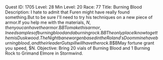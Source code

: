 Quest ID: 1705
Level: 28
Min Level: 20
Race: 77
Title: Burning Blood
Description: I hate to admit that Furen might have really found something.But to be sure I'll need to try his techniques on a new piece of armor.If you help me with the materials, $N, then you can have the armor.$B$BTo make this armor, I need samples of burning blood and a burning rock.$B$BThe only place I know to get them is Duskwood.The Nightbane worgen based in the Roland's Doom mine have burning blood, and their leader Gutspill will have the rock.$B$BMay fortune grant you speed, $N.
Objective: Bring 20 vials of Burning Blood and 1 Burning Rock to Grimand Elmore in Stormwind.
